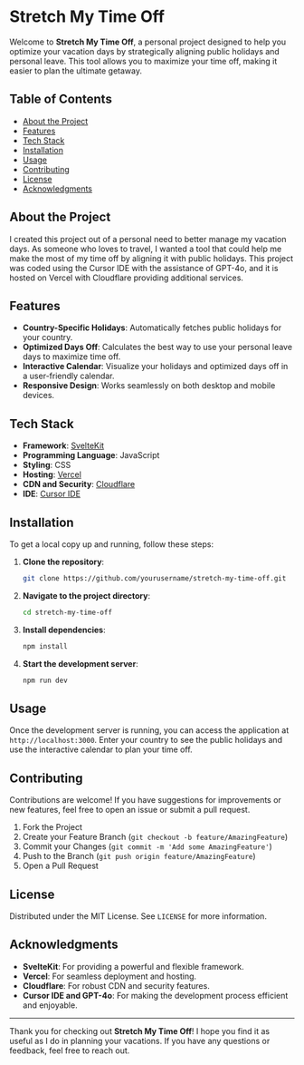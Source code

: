 # Stretch My Time Off

Welcome to **Stretch My Time Off**, a personal project designed to help you optimize your vacation days by strategically aligning public holidays and personal leave. This tool allows you to maximize your time off, making it easier to plan the ultimate getaway.

## Table of Contents

- [About the Project](#about-the-project)
- [Features](#features)
- [Tech Stack](#tech-stack)
- [Installation](#installation)
- [Usage](#usage)
- [Contributing](#contributing)
- [License](#license)
- [Acknowledgments](#acknowledgments)

## About the Project

I created this project out of a personal need to better manage my vacation days. As someone who loves to travel, I wanted a tool that could help me make the most of my time off by aligning it with public holidays. This project was coded using the Cursor IDE with the assistance of GPT-4o, and it is hosted on Vercel with Cloudflare providing additional services.

## Features

- **Country-Specific Holidays**: Automatically fetches public holidays for your country.
- **Optimized Days Off**: Calculates the best way to use your personal leave days to maximize time off.
- **Interactive Calendar**: Visualize your holidays and optimized days off in a user-friendly calendar.
- **Responsive Design**: Works seamlessly on both desktop and mobile devices.

## Tech Stack

- **Framework**: [SvelteKit](https://kit.svelte.dev/)
- **Programming Language**: JavaScript
- **Styling**: CSS
- **Hosting**: [Vercel](https://vercel.com/)
- **CDN and Security**: [Cloudflare](https://www.cloudflare.com/)
- **IDE**: [Cursor IDE](https://cursor.so/)

## Installation

To get a local copy up and running, follow these steps:

1. **Clone the repository**:
   ```bash
   git clone https://github.com/yourusername/stretch-my-time-off.git
   ```

2. **Navigate to the project directory**:
   ```bash
   cd stretch-my-time-off
   ```

3. **Install dependencies**:
   ```bash
   npm install
   ```

4. **Start the development server**:
   ```bash
   npm run dev
   ```

## Usage

Once the development server is running, you can access the application at `http://localhost:3000`. Enter your country to see the public holidays and use the interactive calendar to plan your time off.

## Contributing

Contributions are welcome! If you have suggestions for improvements or new features, feel free to open an issue or submit a pull request.

1. Fork the Project
2. Create your Feature Branch (`git checkout -b feature/AmazingFeature`)
3. Commit your Changes (`git commit -m 'Add some AmazingFeature'`)
4. Push to the Branch (`git push origin feature/AmazingFeature`)
5. Open a Pull Request

## License

Distributed under the MIT License. See `LICENSE` for more information.

## Acknowledgments

- **SvelteKit**: For providing a powerful and flexible framework.
- **Vercel**: For seamless deployment and hosting.
- **Cloudflare**: For robust CDN and security features.
- **Cursor IDE and GPT-4o**: For making the development process efficient and enjoyable.

---

Thank you for checking out **Stretch My Time Off**! I hope you find it as useful as I do in planning your vacations. If you have any questions or feedback, feel free to reach out.
